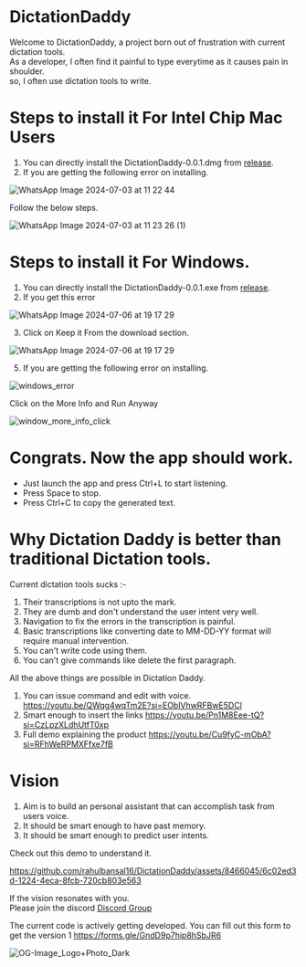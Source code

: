 # DictationDaddy 

Welcome to DictationDaddy, a project born out of frustration with current dictation tools.      
As a developer, I often find it painful to type everytime as it causes pain in shoulder.       
so, I often use dictation tools to write.


# Steps to install it For Intel Chip Mac Users
1. You can directly install the DictationDaddy-0.0.1.dmg from [release](https://github.com/rahulbansal16/DictationDaddy/releases/).
2. If you are getting the following error on installing.


![WhatsApp Image 2024-07-03 at 11 22 44](https://github.com/rahulbansal16/DictationDaddy/assets/8466045/cd28eb62-0469-4344-aa9f-bbeeb8ce2202)

Follow the below steps.


![WhatsApp Image 2024-07-03 at 11 23 26 (1)](https://github.com/rahulbansal16/DictationDaddy/assets/8466045/153f03a7-58f6-4aa4-9ef1-31e1b8d66a9a)

# Steps to install it For Windows.
1. You can directly install the DictationDaddy-0.0.1.exe from [release](https://github.com/rahulbansal16/DictationDaddy/releases/).
2. If you get this error

![WhatsApp Image 2024-07-06 at 19 17 29](https://github.com/rahulbansal16/DictationDaddy/assets/8466045/5c304131-a550-4c3e-b82f-d27b4dec830f)


3. Click on Keep it From the download section.

![WhatsApp Image 2024-07-06 at 19 17 29](https://github.com/rahulbansal16/DictationDaddy/assets/8466045/5204bf8e-541a-4d75-893d-fcf292a53317)

5. If you are getting the following error on installing.


![windows_error](https://github.com/rahulbansal16/DictationDaddy/assets/8466045/cbea9488-5c14-48b3-bfbf-4868daf84a1b)

Click on the More Info and Run Anyway



![window_more_info_click](https://github.com/rahulbansal16/DictationDaddy/assets/8466045/c004e6fd-350b-4f4b-a2dc-0d6578c3ae61)


# Congrats. Now the app should work.
- Just launch the app and press Ctrl+L to start listening.
- Press Space to stop.
- Press Ctrl+C to copy the generated text.


# Why Dictation Daddy is better than traditional Dictation tools.

Current dictation tools sucks :- 
1. Their transcriptions is not upto the mark. 
2. They are dumb and don't understand the user intent very well. 
3. Navigation to fix the errors in the transcription is painful. 
4. Basic transcriptions like converting date to MM-DD-YY format will require manual intervention.  
5. You can't write code using them.
6. You can't give commands like delete the first paragraph.

All the above things are possible in Dictation Daddy.
1. You can issue command and edit with voice. https://youtu.be/QWqg4wqTm2E?si=EOblVhwRFBwE5DCl
2. Smart enough to insert the links https://youtu.be/Pn1M8Eee-tQ?si=CzLpzXLdhUtfT0xp
3. Full demo explaining the product https://youtu.be/Cu9fyC-mObA?si=RFhWeRPMXFfxe7fB

# Vision
1. Aim is to build an personal assistant that can accomplish task from users voice.
2. It should be smart enough to have past memory.
3. It should be smart enough to predict user intents.

Check out this demo to understand it.


https://github.com/rahulbansal16/DictationDaddy/assets/8466045/6c02ed3d-1224-4eca-8fcb-720cb803e563


If the vision resonates with you.    
Please join the discord [Discord Group](https://discord.gg/WAcBZHvunz)

The current code is actively getting developed.
You can fill out this form to get the version 1
https://forms.gle/GndD9p7hip8hSbJR6

![OG-Image_Logo+Photo_Dark](https://github.com/rahulbansal16/DictationDaddy/assets/8466045/98f58380-041c-43e2-af01-2574a547e7f8)
